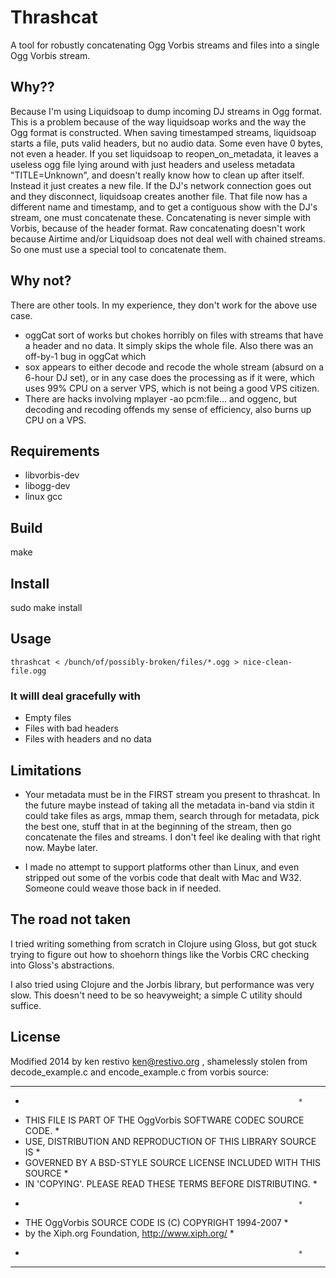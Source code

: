 # Thrashcat

A tool for robustly concatenating Ogg Vorbis streams and files into a single Ogg Vorbis stream.

## Why??

Because I'm using Liquidsoap to dump incoming DJ streams in Ogg format.
This is a problem because of the way liquidsoap works and the way the Ogg format is constructed.
 When saving timestamped streams, liquidsoap starts a file, puts valid headers, but no audio data. Some even have 0 bytes, not even a header.  If you set liquidsoap to reopen_on_metadata, it leaves a useless ogg file lying around with just headers and useless metadata "TITLE=Unknown", and doesn't really know how to clean up after itself. Instead it just creates a new file. If the DJ's network connection goes out and they disconnect, liquidsoap creates another file. That file now has a different name and timestamp, and to get a contiguous show with the DJ's stream, one must concatenate these. Concatenating is never simple with Vorbis, because of the header format. Raw concatenating doesn't work because Airtime and/or Liquidsoap does not deal well with chained streams. So one must use a special tool to concatenate them. 

## Why not?

There are other tools. In my experience, they don't work for the above use case.

- oggCat sort of works but chokes horribly on files with streams that have a header and no data. It simply skips the whole file. Also there was an off-by-1 bug in oggCat which 
- sox appears to either decode and recode the whole stream (absurd on a 6-hour DJ set), or in any case does the processing as if it were, which uses 99% CPU on a server VPS, which is not being a good VPS citizen.
- There are hacks involving mplayer -ao pcm:file... and oggenc, but decoding and recoding offends my sense of efficiency, also burns up CPU on a VPS.

## Requirements

- libvorbis-dev
- libogg-dev
- linux gcc

## Build

make

## Install

sudo make install


## Usage

	thrashcat < /bunch/of/possibly-broken/files/*.ogg > nice-clean-file.ogg


### It willl deal gracefully with
- Empty files
- Files with bad headers
- Files with headers and no data


## Limitations

- Your metadata must be in the FIRST stream you present to thrashcat. In the future maybe instead of taking all the metadata in-band via stdin it could take files as args, mmap them, search through for metadata, pick the best one, stuff that in at the beginning of the stream, then go concatenate the files and streams. I don't feel ike dealing with that right now. Maybe later.

- I made no attempt to support platforms other than Linux, and even stripped out some of the vorbis code that dealt with Mac and W32. Someone could weave those back in if needed.

## The road not taken

I tried writing something from scratch in Clojure using Gloss, but got stuck trying to figure out how to shoehorn things like the Vorbis CRC checking into Gloss's abstractions.

I also tried using Clojure and the Jorbis library, but performance was very slow. This doesn't need to be so heavyweight; a simple C utility should suffice.

## License

Modified 2014 by ken restivo <ken@restivo.org> , shamelessly stolen from decode_example.c and encode_example.c from vorbis source:

********************************************************************
*                                                                  *
* THIS FILE IS PART OF THE OggVorbis SOFTWARE CODEC SOURCE CODE.   *
* USE, DISTRIBUTION AND REPRODUCTION OF THIS LIBRARY SOURCE IS     *
* GOVERNED BY A BSD-STYLE SOURCE LICENSE INCLUDED WITH THIS SOURCE *
* IN 'COPYING'. PLEASE READ THESE TERMS BEFORE DISTRIBUTING.       *
*                                                                  *
* THE OggVorbis SOURCE CODE IS (C) COPYRIGHT 1994-2007             *
* by the Xiph.org Foundation, http://www.xiph.org/                 *
*                                                                  *
********************************************************************


